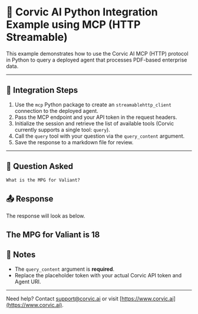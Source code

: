 # 🐍 Corvic AI Python Integration Example using MCP (HTTP Streamable)

This example demonstrates how to use the Corvic AI MCP (HTTP) protocol in Python to query a deployed agent that processes PDF-based enterprise data.

---


## 🧰 Integration Steps

1. Use the `mcp` Python package to create an `streamablehttp_client` connection to the deployed agent.
2. Pass the MCP endpoint and your API token in the request headers.
3. Initialize the session and retrieve the list of available tools (Corvic currently supports a single tool: `query`).
4. Call the `query` tool with your question via the `query_content` argument.
5. Save the response to a markdown file for review.

---

## 🧠 Question Asked

```text
What is the MPG for Valiant?
```

## 📤 Response

The response will look as below. 

The MPG for Valiant is 18
---

## 📄 Notes

- The `query_content` argument is **required**.
- Replace the placeholder token with your actual Corvic API token and Agent URI.
---

Need help? Contact [support@corvic.ai](mailto:support@corvic.ai) or visit [https://www.corvic.ai](https://www.corvic.ai).

